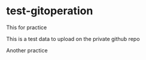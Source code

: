 # test-gitoperation
 This for practice

 This is a test data to upload on the private github repo


 Another practice  
